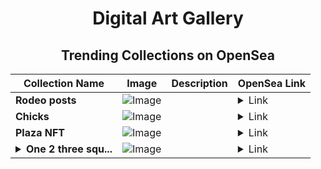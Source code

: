 <div align="center">

# Digital Art Gallery

## Trending Collections on OpenSea

| Collection Name                       | Image                                                                                     | Description                       | OpenSea Link                                                                                          |
|---------------------------------------|-------------------------------------------------------------------------------------------|-----------------------------------|--------------------------------------------------------------------------------------------------------|
| **Rodeo posts** | ![Image](https://i.seadn.io/s/raw/files/4b21331b49752be46936f1e74fee11b5.jpg?w=500&auto=format?w=200&auto=format) |  | <details><summary>Link</summary>[Rodeo posts](https://opensea.io/collection/rodeo-posts-9974)</details> |
| **Chicks** | ![Image](https://i.seadn.io/s/raw/files/fb33256863d093d13da16225ac9a9a64.jpg?w=500&auto=format?w=200&auto=format) |  | <details><summary>Link</summary>[Chicks](https://opensea.io/collection/chicks-21)</details> |
| **Plaza NFT** | ![Image](https://i.seadn.io/s/raw/files/98e453dfaed453b9697d8af359d81280.png?w=500&auto=format?w=200&auto=format) |  | <details><summary>Link</summary>[Plaza NFT](https://opensea.io/collection/plaza-nft)</details> |
| **<details><summary>One 2 three squ...</summary>One 2 three square</details>** | ![Image](https://i.seadn.io/s/raw/files/0daa1daf94c40acbafb85da90c1539f0.png?w=500&auto=format?w=200&auto=format) |  | <details><summary>Link</summary>[One 2 three square](https://opensea.io/collection/one-2-three-square)</details> |

</div>